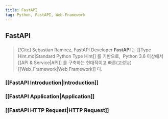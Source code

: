 ```yaml
---
title: FastAPI
tag: Python, FastAPI, Web-Framework
---
```


## FastAPI

<p style='margin-top: 1.5em; margin-bottom: 1.5em'></p>

> [!Cite] Sebastian Ramirez, FastAPI Developer
> **FastAPI**<sup><a href="https://fastapi.tiangolo.com"></a></sup> 는 [[Type Hint.md|Standard Python Type Hint]] 를 기반으로, &nbsp;Python 3.6 이상에서 [[API & Service|API]] 를 구축하는 현대적이고 빠른(고성능) [[Web_Framework|Web Framework]] 다.

### [[FastAPI Introduction|Introduction]]

### [[FastAPI Application|Application]]

### [[FastAPI HTTP Request|HTTP Request]]
